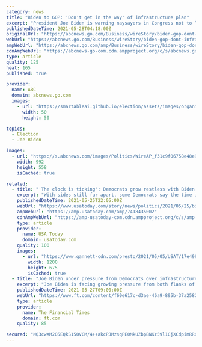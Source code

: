 ```yaml
---
category: news
title: "Biden to GOP: 'Don't get in the way' of infrastructure plan"
excerpt: "President Joe Biden is warning naysayers in Congress not to “get in the way” of his big infrastructure plans as the White House panned a counteroffer from Republican senators to tap unused COVID-19 relief for a more modest investment in roads,"
publishedDateTime: 2021-05-28T04:18:00Z
originalUrl: "https://abcnews.go.com/Business/wireStory/biden-gop-dont-infrastructure-plan-77955654"
webUrl: "https://abcnews.go.com/Business/wireStory/biden-gop-dont-infrastructure-plan-77955654"
ampWebUrl: "https://abcnews.go.com/amp/Business/wireStory/biden-gop-dont-infrastructure-plan-77955654"
cdnAmpWebUrl: "https://abcnews-go-com.cdn.ampproject.org/c/s/abcnews.go.com/amp/Business/wireStory/biden-gop-dont-infrastructure-plan-77955654"
type: article
quality: 125
heat: 165
published: true

provider:
  name: ABC
  domain: abcnews.go.com
  images:
    - url: "https://smartableai.github.io/election/assets/images/organizations/abcnews.go.com-50x50.jpg"
      width: 50
      height: 50

topics:
  - Election
  - Joe Biden

images:
  - url: "https://s.abcnews.com/images/Politics/WireAP_f31c9f06758e48e98c1f2a10ec488122_16x9_992.jpg"
    width: 992
    height: 558
    isCached: true

related:
  - title: "'The clock is ticking': Democrats grow restless with Biden's infrastructure talks as Republicans float next counteroffer"
    excerpt: "With sides still far apart, some Democrats say the time is nearing for Biden to try to pass an infrastructure package without Republicans."
    publishedDateTime: 2021-05-25T22:05:00Z
    webUrl: "https://www.usatoday.com/story/news/politics/2021/05/25/biden-infrastructure-plan-republicans-democrats-far-apart-bill/7418435002/"
    ampWebUrl: "https://amp.usatoday.com/amp/7418435002"
    cdnAmpWebUrl: "https://amp-usatoday-com.cdn.ampproject.org/c/s/amp.usatoday.com/amp/7418435002"
    type: article
    provider:
      name: USA Today
      domain: usatoday.com
    quality: 100
    images:
      - url: "https://www.gannett-cdn.com/presto/2021/05/05/USAT/17e49864-676d-4081-a5f9-86bc0120a1b1-AP_Biden_12.jpg?auto=webp&crop=5406,3041,x0,y0&format=pjpg&width=1200"
        width: 1200
        height: 675
        isCached: true
  - title: "Joe Biden under pressure from Democrats over infrastructure package"
    excerpt: "Joe Biden is facing growing pressure from both flanks of the Democratic party as the US president negotiates his $2.3tn infrastructure package, between moderates who want him to strike a deal with Republicans and progressives who are urging him to walk away from the negotiating table."
    publishedDateTime: 2021-05-27T09:00:00Z
    webUrl: "https://www.ft.com/content/f60e617c-d3ae-46a9-895b-37a25820a9c2"
    type: article
    provider:
      name: The Financial Times
      domain: ft.com
    quality: 85

secured: "NQ3cwXM2O5EQkS150VCM/4++akcPJMzsqPE0MkUZbpBNKz59l1CjXCdpimRRoUlh2OTUcvCqncqbQn4otmsZzh1vwAGtlLING3KX29ngrin+mqrxphN9xlLngvdzTMrCKT8ssrz3h/uarTW3K4oQSqC8VSrbqXvCoKvq4dau8hkyyBXVwWT1gXIxJeNmmC7ICGrSgdSoaYb+pQvbKIRd6ag9Cdp5GtkeoIYyS4V7HHolbSRcSzYzj25Pmd0qU94cM1UOONzGAcZ2C32jpiEMH3cvQCaDxUGfXHm/nLGqdVL0ZS71C/80QubuMFjxtYKIxYQNE85+/XPiOVmCNSvVrbKxTGwPpesdJ1k90COpA0E=;O8Md8tC/5HG+czsvJkmy6Q=="
---
```


